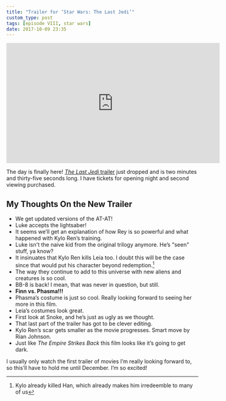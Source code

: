 ```yaml
---
title: "Trailer for ‘Star Wars: The Last Jedi’"
custom_type: post
tags: [episode VIII, star wars]
date: 2017-10-09 23:35
---
```


<div class="iframe-container">
  <iframe width="560" height="315" src="https://www.youtube-nocookie.com/embed/Q0CbN8sfihY?rel=0" frameborder="0" allowfullscreen></iframe>
</div>

The day is finally here! [*The Last Jedi* trailer](https://www.youtube.com/watch?v=Q0CbN8sfihY) just dropped and is two minutes and thirty-five seconds long. I have tickets for opening night and second viewing purchased.

## My Thoughts On the New Trailer

- We get updated versions of the AT-AT!
- Luke accepts the lightsaber!
- It seems we’ll get an explanation of how Rey is so powerful and what happened with Kylo Ren’s training.
- Luke isn't the naive kid from the original trilogy anymore. He’s "seen" stuff, ya know?
- It insinuates that Kylo Ren kills Leia too. I doubt this will be the case since that would put his character beyond redemption.[^redemption]
- The way they continue to add to this universe with new aliens and creatures is so cool.
- BB-8 is back! I mean, that was never in question, but still.
- **Finn vs. Phasma!!!**
- Phasma’s costume is just so cool. Really looking forward to seeing her more in this film.
- Leia’s costumes look great.
- First look at Snoke, and he’s just as ugly as we thought.
- That last part of the trailer has got to be clever editing.
- Kylo Ren’s scar gets smaller as the movie progresses. Smart move by Rian Johnson.
- Just like *The Empire Strikes Back* this film looks like it’s going to get dark.

I usually only watch the first trailer of movies I’m really looking forward to, so this’ll have to hold me until December. I’m so excited!

[^redemption]: Kylo already killed Han, which already makes him irredeemble to many of us